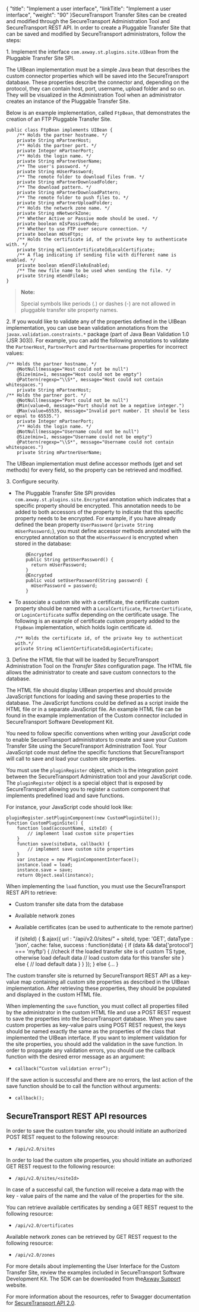 {
    "title": "Implement a user interface",
    "linkTitle": "Implement a user interface",
    "weight": "90"
}<span class="mc-variable axway_variables.Component_Short_Name variable">SecureTransport</span> Transfer Sites can be created and modified through the <span class="mc-variable axway_variables.Component_Short_Name variable">SecureTransport</span> Administration Tool and <span class="mc-variable axway_variables.Component_Short_Name variable">SecureTransport</span> REST API. In order to create a Pluggable Transfer Site that can be saved and modified by <span class="mc-variable axway_variables.Component_Short_Name variable">SecureTransport</span> administrators, follow the steps:

1\. Implement the interface `com.axway.st.plugins.site.UIBean` from the Pluggable Transfer Site SPI.

The UIBean implementation must be a simple Java bean that describes the custom connector properties which will be saved into the <span class="mc-variable axway_variables.Component_Short_Name variable">SecureTransport</span> database. These properties describe the connector and, depending on the protocol, they can contain host, port, username, upload folder and so on. They will be visualized in the Administration Tool when an administrator creates an instance of the Pluggable Transfer Site.

Below is an example implementation, called `FtpBean`, that demonstrates the creation of an FTP Pluggable Transfer Site.


    public class FtpBean implements UIBean {
        /** Holds the partner hostname. */
        private String mPartnerHost;
        /** Holds the partner port. */
        private Integer mPartnerPort;
        /** Holds the login name. */
        private String mPartnerUserName;
        /** The user's password. */
        private String mUserPassword;
        /** The remote folder to download files from. */
        private String mPartnerDownloadFolder;
        /** The download pattern. */
        private String mPartnerDownloadPattern;
        /** The remote folder to push files to. */
        private String mPartnerUploadFolder;
        /** Holds the network zone name. */
        private String mNetworkZone;
        /** Whether Active or Passive mode should be used. */
        private boolean mIsPassiveMode;
        /** Whether to use FTP over secure connection. */
        private boolean mUseFtps;
        /** Holds the certificate id, of the private key to authenticate with. */
        private String mClientCertificateIdLocalCertificate;
        /** A flag indicating if sending file with different name is enabled. */
        private boolean mSendFileAsEnabled;
        /** The new file name to be used when sending the file. */
        private String mSendFileAs;
    }

> **Note:**
>
> Special symbols like periods (.) or dashes (-) are not allowed in pluggable transfer site property names.

2\. If you would like to validate any of the properties defined in the UIBean implementation, you can use bean validation annotations from the `javax.validation.constraints.*` package (part of Java Bean Validation 1.0 (JSR 303)). For example, you can add the following annotations to validate the `PartnerHost`, `PartnerPort` and `PartnerUsername` properties for incorrect values:


    /** Holds the partner hostname. */
        @NotNull(message="Host could not be null")
        @Size(min=1, message="Host could not be empty")
        @Pattern(regexp="\\S*", message="Host could not contain whitespaces.")
        private String mPartnerHost;
    /** Holds the partner port. */
        @NotNull(message="Port could not be null")
        @Min(value=0, message="Port should not be a negative integer.")
        @Max(value=65535, message="Invalid port number. It should be less or equal to 65535.")
        private Integer mPartnerPort;
        /** Holds the login name. */
        @NotNull(message="Username could not be null")
        @Size(min=1, message="Username could not be empty")
        @Pattern(regexp="\\S*", message="Username could not contain whitespaces.")
        private String mPartnerUserName;

The UIBean implementation must define accessor methods (get and set methods) for every field, so the property can be retrieved and modified.

3\. Configure security.

-   The Pluggable Transfer Site SPI provides `com.axway.st.plugins.site.Encrypted` annotation which indicates that a specific property should be encrypted. This annotation needs to be added to both accessors of the property to indicate that this specific property needs to be encrypted. For example, if you have already defined the bean property `UserPassword` (`private String mUserPassword;`), you must define accessor methods annotated with the encrypted annotation so that the `mUserPassword` is encrypted when stored in the database:  

            @Encrypted
            public String getUserPassword() {
              return mUserPassword;
            }
            @Encrypted
            public void setUserPassword(String password) {
              mUserPassword = password;
            }

<!-- -->

-   To associate a custom site with a certificate, the certificate custom property should be named with a `LocalCertificate`, `PartnerCertificate`, or `LoginCertificate` suffix depending on the certificate usage.
    The following is an example of certificate custom property added to the `FtpBean` implementation, which holds login certificate id.  

        /** Holds the certificate id, of the private key to authenticat with.*/
        private String mClientCertificateIdLoginCertificate; 

3\. Define the HTML file that will be loaded by <span class="mc-variable axway_variables.Component_Short_Name variable">SecureTransport</span> Administration Tool on the *Transfer Sites* configuration page. The HTML file allows the administrator to create and save custom connectors to the database.

The HTML file should display UIBean properties and should provide JavaScript functions for loading and saving these properties to the database. The JavaScript functions could be defined as a script inside the HTML file or in a separate JavaScript file. An example HTML file can be found in the example implementation of the Custom connector included in <span class="mc-variable axway_variables.Component_Short_Name variable">SecureTransport</span> Software Development Kit.

You need to follow specific conventions when writing your JavaScript code to enable <span class="mc-variable axway_variables.Component_Short_Name variable">SecureTransport</span> administrators to create and save your Custom Transfer Site using the <span class="mc-variable axway_variables.Component_Short_Name variable">SecureTransport</span> Administration Tool. Your JavaScript code must define the specific functions that <span class="mc-variable axway_variables.Component_Short_Name variable">SecureTransport</span> will call to save and load your custom site properties.

You must use the `pluginRegister` object, which is the integration point between the <span class="mc-variable axway_variables.Component_Short_Name variable">SecureTransport</span> Administration tool and your JavaScript code. The `pluginRegister` object is a special object that is exposed by <span class="mc-variable axway_variables.Component_Short_Name variable">SecureTransport</span> allowing you to register a custom component that implements predefined load and save functions.

For instance, your JavaScript code should look like:


    pluginRegister.setPluginComponent(new CustomPluginSite());
    function CustomPluginSite() {
        function load(accountName, siteId) {
            // implement load custom site properties
        }
        function save(siteData, callback) {
            // implement save custom site properties
        }
        var instance = new PluginComponentInterface();
        instance.load = load;
        instance.save = save;
        return Object.seal(instance);

When implementing the `load` function, you must use the <span class="mc-variable axway_variables.Component_Short_Name variable">SecureTransport</span> REST API to retrieve:

-   Custom transfer site data from the database
-   Available network zones
-   Available certificates (can be used to authenticate to the remote partner)


    if (siteId) {
        $.ajax({
        url : "/api/v2.0/sites/" + siteId,
        type: 'GET',
        dataType : 'json',
        cache: false,
        success : function(data) {
            if (data && data['protocol'] === 'myftp') {
                //check if the loaded transfer site is of custom TS type, otherwise load default data
                // load custom data for this transfer site
            } else {
                // load default data
            }
        }
    });
    } else {...
    }

The custom transfer site is returned by <span class="mc-variable axway_variables.Component_Short_Name variable">SecureTransport</span> REST API as a key-value map containing all custom site properties as described in the UIBean implementation. After retrieving these properties, they should be populated and displayed in the custom HTML file.

When implementing the `save` function, you must collect all properties filled by the administrator in the custom HTML file and use a POST REST request to save the properties into the <span class="mc-variable axway_variables.Component_Short_Name variable">SecureTransport</span> database. When you save custom properties as key-value pairs using POST REST request, the keys should be named exactly the same as the properties of the class that implemented the UIBean interface. If you want to implement validation for the site properties, you should add the validation in the save function. In order to propagate any validation errors, you should use the callback function with the desired error message as an argument:

-   `callback(“Custom validation error”);`

If the save action is successful and there are no errors, the last action of the save function should be to call the function without arguments:

-   `callback();`

## <span class="mc-variable axway_variables.Component_Short_Name variable">SecureTransport</span> REST API resources

In order to save the custom transfer site, you should initiate an authorized POST REST request to the following resource:

-   `/api/v2.0/sites`

In order to load the custom site properties, you should initiate an authorized GET REST request to the following resource:

-   `/api/v2.0/sites/<siteId>`

In case of a successful call, the function will receive a data map with the key - value pairs of the name and the value of the properties for the site.

You can retrieve available certificates by sending a GET REST request to the following resource:

-   `/api/v2.0/certificates`

Available network zones can be retrieved by GET REST request to the following resource:

-   `/api/v2.0/zones`

For more details about implementing the User Interface for the Custom Transfer Site, review the examples included in <span class="mc-variable axway_variables.Component_Short_Name variable">SecureTransport</span> Software Development Kit. The SDK can be downloaded from the[<span class="mc-variable axway_variables.support_website variable">Axway Support</span>](http://support.axway.com/) website.

For more information about the resources, refer to Swagger documentation for [<span class="mc-variable axway_variables.Component_Short_Name variable">SecureTransport</span> API 2.0](http://apidocs.axway.com/swagger-ui-st/admin-20/).
